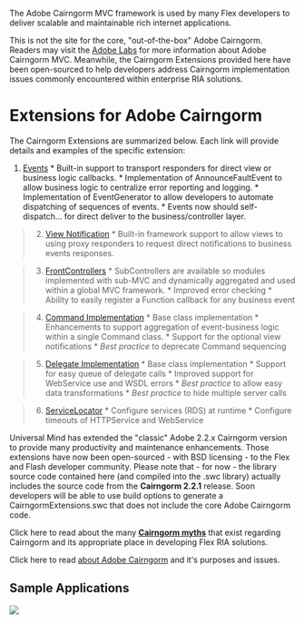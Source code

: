 The Adobe Cairngorm MVC framework is used by many Flex developers to deliver scalable and maintainable rich internet applications.


This is not the site for the core, "out-of-the-box" Adobe Cairngorm. Readers may visit the [Adobe Labs](http://labs.adobe.com/wiki/index.php/Cairngorm) for more information about Adobe Cairngorm MVC.  Meanwhile, the Cairngorm Extensions provided here have been open-sourced to help developers address Cairngorm implementation issues commonly encountered within enterprise RIA solutions.

# Extensions for Adobe Cairngorm #
The Cairngorm Extensions are summarized below. Each link will provide details and examples of the specific extension:

  1. [Events](http://code.google.com/p/flexcairngorm/wiki/Events)
    * Built-in support to transport responders for direct view or business logic callbacks.
    * Implementation of AnnounceFaultEvent to allow business logic to centralize error reporting and logging.
    * Implementation of EventGenerator to allow developers to automate dispatching of sequences of events.
    * Events now should self-dispatch... for direct deliver to the business/controller layer.

> 2) [View Notification](http://code.google.com/p/flexcairngorm/wiki/ViewNotifications)
    * Built-in framework support to allow views to using proxy responders to request direct notifications to business events responses.

> 3) [FrontControllers](http://code.google.com/p/flexcairngorm/wiki/FrontController)
    * SubControllers are available so modules implemented with sub-MVC and dynamically aggregated and used within a global MVC framework.
    * Improved error checking
    * Ability to easily register a Function callback for any business event

> 4) [Command Implementation](http://code.google.com/p/flexcairngorm/wiki/Commands)
    * Base class implementation
    * Enhancements to support aggregation of event-business logic within a single Command class.
    * Support for the optional view notifications
    * _Best practice_ to deprecate Command sequencing

> 5) [Delegate Implementation](http://code.google.com/p/flexcairngorm/wiki/Delegates)
    * Base class implementation
    * Support for easy queue of delegate calls
    * Improved support for WebService use and WSDL errors
    * _Best practice_ to allow easy data transformations
    * _Best practice_ to hide multiple server calls

> 6) [ServiceLocator](http://code.google.com/p/flexcairngorm/wiki/ServiceLocator)
    * Configure services (RDS) at runtime
    * Configure timeouts of HTTPService and WebService

Universal Mind has extended the "classic" Adobe 2.2.x Cairngorm version to provide many productivity and maintenance enhancements. Those extensions have now been open-sourced - with BSD licensing -  to the Flex and Flash developer community. Please note that - for now - the library source code contained here (and compiled into the .swc library) actually includes the source code from the **Cairngorm 2.2.1** release. Soon developers will be able to use build options to generate a CairngormExtensions.swc that does not include the core Adobe Cairngorm code.

Click here to read about the many **[Cairngorm myths](http://code.google.com/p/flexcairngorm/wiki/CairngormMyths)** that exist regarding Cairngorm and its appropriate place in developing Flex RIA solutions.

Click here to read [about Adobe Cairngorm](http://code.google.com/p/flexcairngorm/wiki/AboutCairngorm) and it's purposes and issues.


## Sample Applications ##

[![](http://flexcairngorm.googlecode.com/svn/trunk/docs/samples/FlexStore_Thumbnail.gif)](http://code.google.com/p/flexcairngorm/wiki/FlexStore)


